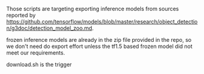 Those scripts are targeting exporting inference models from sources reported by https://github.com/tensorflow/models/blob/master/research/object_detection/g3doc/detection_model_zoo.md.

frozen inference models are already in the zip file provided in the repo, so we don't need do export effort unless the tf1.5 based frozen model did not meet our requirements.

download.sh is the trigger
